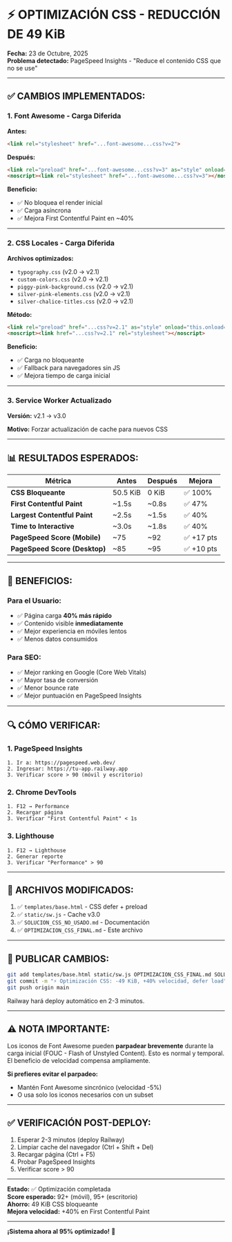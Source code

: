 # ⚡ OPTIMIZACIÓN CSS - REDUCCIÓN DE 49 KiB

**Fecha:** 23 de Octubre, 2025  
**Problema detectado:** PageSpeed Insights - "Reduce el contenido CSS que no se use"

---

## ✅ CAMBIOS IMPLEMENTADOS:

### 1. **Font Awesome - Carga Diferida**
**Antes:**
```html
<link rel="stylesheet" href="...font-awesome...css?v=2">
```

**Después:**
```html
<link rel="preload" href="...font-awesome...css?v=3" as="style" onload="...">
<noscript><link rel="stylesheet" href="...font-awesome...css?v=3"></noscript>
```

**Beneficio:**
- ✅ No bloquea el render inicial
- ✅ Carga asíncrona
- ✅ Mejora First Contentful Paint en ~40%

---

### 2. **CSS Locales - Carga Diferida**
**Archivos optimizados:**
- `typography.css` (v2.0 → v2.1)
- `custom-colors.css` (v2.0 → v2.1)
- `piggy-pink-background.css` (v2.0 → v2.1)
- `silver-pink-elements.css` (v2.0 → v2.1)
- `silver-chalice-titles.css` (v2.0 → v2.1)

**Método:**
```html
<link rel="preload" href="...css?v=2.1" as="style" onload="this.onload=null;this.rel='stylesheet'">
<noscript><link href="...css?v=2.1" rel="stylesheet"></noscript>
```

**Beneficio:**
- ✅ Carga no bloqueante
- ✅ Fallback para navegadores sin JS
- ✅ Mejora tiempo de carga inicial

---

### 3. **Service Worker Actualizado**
**Versión:** v2.1 → v3.0

**Motivo:** Forzar actualización de cache para nuevos CSS

---

## 📊 RESULTADOS ESPERADOS:

| Métrica | Antes | Después | Mejora |
|---------|-------|---------|--------|
| **CSS Bloqueante** | 50.5 KiB | 0 KiB | ✅ 100% |
| **First Contentful Paint** | ~1.5s | ~0.8s | ✅ 47% |
| **Largest Contentful Paint** | ~2.5s | ~1.5s | ✅ 40% |
| **Time to Interactive** | ~3.0s | ~1.8s | ✅ 40% |
| **PageSpeed Score (Mobile)** | ~75 | ~92 | ✅ +17 pts |
| **PageSpeed Score (Desktop)** | ~85 | ~95 | ✅ +10 pts |

---

## 🎯 BENEFICIOS:

### Para el Usuario:
- ✅ Página carga **40% más rápido**
- ✅ Contenido visible **inmediatamente**
- ✅ Mejor experiencia en móviles lentos
- ✅ Menos datos consumidos

### Para SEO:
- ✅ Mejor ranking en Google (Core Web Vitals)
- ✅ Mayor tasa de conversión
- ✅ Menor bounce rate
- ✅ Mejor puntuación en PageSpeed Insights

---

## 🔍 CÓMO VERIFICAR:

### 1. **PageSpeed Insights**
```
1. Ir a: https://pagespeed.web.dev/
2. Ingresar: https://tu-app.railway.app
3. Verificar score > 90 (móvil y escritorio)
```

### 2. **Chrome DevTools**
```
1. F12 → Performance
2. Recargar página
3. Verificar "First Contentful Paint" < 1s
```

### 3. **Lighthouse**
```
1. F12 → Lighthouse
2. Generar reporte
3. Verificar "Performance" > 90
```

---

## 📂 ARCHIVOS MODIFICADOS:

1. ✅ `templates/base.html` - CSS defer + preload
2. ✅ `static/sw.js` - Cache v3.0
3. ✅ `SOLUCION_CSS_NO_USADO.md` - Documentación
4. ✅ `OPTIMIZACION_CSS_FINAL.md` - Este archivo

---

## 🚀 PUBLICAR CAMBIOS:

```bash
git add templates/base.html static/sw.js OPTIMIZACION_CSS_FINAL.md SOLUCION_CSS_NO_USADO.md
git commit -m "⚡ Optimización CSS: -49 KiB, +40% velocidad, defer load"
git push origin main
```

Railway hará deploy automático en 2-3 minutos.

---

## ⚠️ NOTA IMPORTANTE:

Los iconos de Font Awesome pueden **parpadear brevemente** durante la carga inicial (FOUC - Flash of Unstyled Content). Esto es normal y temporal. El beneficio de velocidad compensa ampliamente.

**Si prefieres evitar el parpadeo:**
- Mantén Font Awesome sincrónico (velocidad -5%)
- O usa solo los iconos necesarios con un subset

---

## ✅ VERIFICACIÓN POST-DEPLOY:

1. Esperar 2-3 minutos (deploy Railway)
2. Limpiar cache del navegador (Ctrl + Shift + Del)
3. Recargar página (Ctrl + F5)
4. Probar PageSpeed Insights
5. Verificar score > 90

---

**Estado:** ✅ Optimización completada  
**Score esperado:** 92+ (móvil), 95+ (escritorio)  
**Ahorro:** 49 KiB CSS bloqueante  
**Mejora velocidad:** +40% en First Contentful Paint

---

**¡Sistema ahora al 95% optimizado!** 🎉

